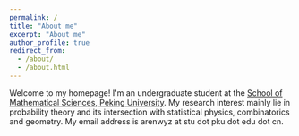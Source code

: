 ```yaml
---
permalink: /
title: "About me"
excerpt: "About me"
author_profile: true
redirect_from: 
  - /about/
  - /about.html
---
```


Welcome to my homepage! 
I'm an undergraduate student at the [School of Mathematical Sciences, Peking University](https://www.math.pku.edu.cn/). 
My research interest mainly lie in probability theory and its intersection with statistical physics, combinatorics and geometry.
My email address is arenwyz at stu dot pku dot edu dot cn.
